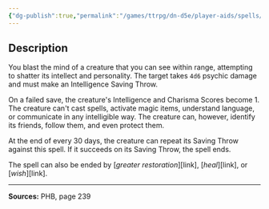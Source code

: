 ```yaml
---
{"dg-publish":true,"permalink":"/games/ttrpg/dn-d5e/player-aids/spells/level-8/feeblemind/","tags":["ttrpg/dnd/5e","verbal","somatic","material","spell"],"noteIcon":""}
---
```



## Description
You blast the mind of a creature that you can see within range, attempting to shatter its intellect and personality.
The target takes `4d6` psychic damage and must make an Intelligence Saving Throw.

On a failed save, the creature's Intelligence and Charisma Scores become 1.
The creature can't cast spells, activate magic items, understand language, or communicate in any intelligible way.
The creature can, however, identify its friends, follow them, and even protect them.

At the end of every 30 days, the creature can repeat its Saving Throw against this spell.
If it succeeds on its Saving Throw, the spell ends.

The spell can also be ended by [*greater restoration*][link], [*heal*][link], or [*wish*][link].

---

**Sources:** PHB, page 239

